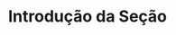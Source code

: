 ---
sidebar_position: 0
title: Introdução da Seção
slug: /sprint-2/programação/Rust/Introduction
---